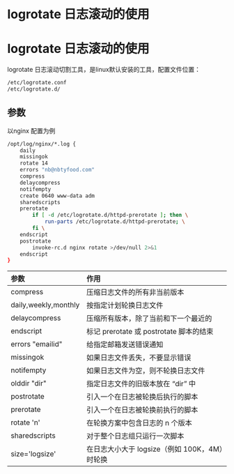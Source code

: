 # logrotate 日志滚动的使用


# logrotate 日志滚动的使用
logrotate 日志滚动切割工具，是linux默认安装的工具，配置文件位置：
```sh
/etc/logrotate.conf
/etc/logrotate.d/
```
## 参数
以nginx 配置为例  
```sh
/opt/log/nginx/*.log {
	daily
	missingok
	rotate 14
    errors "nb@nbtyfood.com"
	compress
	delaycompress
	notifempty
	create 0640 www-data adm
	sharedscripts
	prerotate
		if [ -d /etc/logrotate.d/httpd-prerotate ]; then \
			run-parts /etc/logrotate.d/httpd-prerotate; \
		fi \
	endscript
	postrotate
		invoke-rc.d nginx rotate >/dev/null 2>&1
	endscript
}
```
|参数|作用|
|:----|:----|
|compress|压缩日志文件的所有非当前版本|
|daily,weekly,monthly|按指定计划轮换日志文件|
|delaycompress|压缩所有版本，除了当前和下一个最近的|
|endscript|标记 prerotate 或 postrotate 脚本的结束|
|errors "emailid"|给指定邮箱发送错误通知|
|missingok|如果日志文件丢失，不要显示错误|
|notifempty|如果日志文件为空，则不轮换日志文件|
|olddir "dir"|指定日志文件的旧版本放在 “dir” 中|
|postrotate|引入一个在日志被轮换后执行的脚本|
|prerotate|引入一个在日志被轮换前执行的脚本|
|rotate 'n'|在轮换方案中包含日志的 n 个版本|
|sharedscripts|对于整个日志组只运行一次脚本|
|size='logsize'|在日志大小大于 logsize（例如 100K，4M）时轮换|

